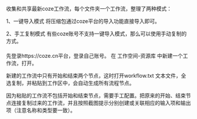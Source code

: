 收集和共享最新coze工作流，每个文件夹一个工作流，整理了两种模式：

1、一键导入模式
将压缩包通过coze平台的导入功能直接导入即可。

2、手工复制模式
有些coze账号不支持一键导入模式，那么可以使用手动复制的方式。

####
先登录https://coze.cn平台，登录自己账号。
在 工作空间-资源库 中新建一个工作流，打开。

新建的工作流中只有开始和结束两个节点，这时打开workflow.txt 文本文件，全选复制，并粘贴到工作区中，会自动生成所有流程节点。

因为粘贴的工作流不包括开始和结束节点，需要手工配置。把原来的开始、结束节点连接复制过来的工作流，并且按照截图提示分别创建或关联相应的输入项和输出项（注意名称和类型要一致）。
